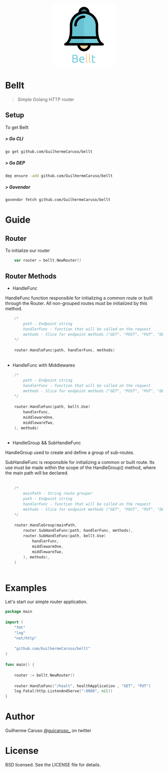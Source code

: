 <p align="center">
    <img width="200" src="./logo.png">
</p>


# Bellt  
> Simple Golang HTTP router

## Setup

To get Bellt

##### > Go CLI
```sh
go get github.com/GuilhermeCaruso/bellt
```
##### > Go DEP
```sh
dep ensure -add github.com/GuilhermeCaruso/bellt
```
##### > Govendor
```sh
govendor fetch github.com/GuilhermeCaruso/bellt
```

# Guide

## Router

To initialize our router
```go
    var router = bellt.NewRouter()
```

## Router Methods

- HandleFunc   

HandleFunc function responsible for initializing a common route or built through the Router. All non-grouped routes must be initialized by this method.

```go
    /*
        path - Endpoint string
        handlerFunc - function that will be called on the request
        methods - Slice for endpoint methods ("GET", "POST", "PUT", "DELETE")
    */
    
    router.HandleFunc(path, handlerFunc, methods)
    
```
- HandleFunc with Middlewares
```go
    /*
        path - Endpoint string
        handlerFunc - function that will be called on the request
        methods - Slice for endpoint methods ("GET", "POST", "PUT", "DELETE")
    */

    router.HandleFunc(path, bellt.Use(
        handlerFunc,
        middlewareOne,
        middlewareTwo,
    ), methods)
   
```

- HandleGroup && SubHandleFunc    

HandleGroup used to create and define a group of sub-routes.

SubHandleFunc is responsible for initializing a common or built route. Its use must be made within the scope of the HandleGroup() method, where the main path will be declared.
```go

    /*
        mainPath - String route grouper
        path - Endpoint string
        handlerFunc - function that will be called on the request
        methods - Slice for endpoint methods ("GET", "POST", "PUT", "DELETE")
    */

    router.HandleGroup(mainPath,
        router.SubHandleFunc(path, handlerFunc, methods),
        router.SubHandleFunc(path, bellt.Use(
            handlerFunc,
            middlewareOne,
            middlewareTwo,
        ), methods),
    )
    
```

# Examples

Let's start our simple router application.

```go
package main

import (
	"fmt"
	"log"
	"net/http"

	"github.com/GuilhermeCaruso/bellt"
)

func main() {

	router := bellt.NewRouter()

	router.HandleFunc("/healt", healthApplication , "GET", "PUT")
	log.Fatal(http.ListenAndServe(":8080", nil))
}

```


# Author
Guilherme Caruso  [@guicaruso_](https://twitter.com/guicaruso_) on twitter

# License
BSD licensed. See the LICENSE file for details.